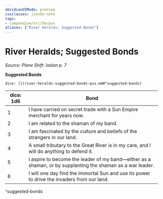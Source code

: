 ```yaml
---
obsidianUIMode: preview
cssclasses: json5e-note
tags:
- compendium/src/5e/psx
aliases: ["River Heralds; Suggested Bonds"]
---
```

# River Heralds; Suggested Bonds
*Source: Plane Shift: Ixalan p. 7* 

**Suggested Bonds**

`dice: [](river-heralds-suggested-bonds-psx.md#^suggested-bonds)`

| dice: 1d6 | Bond |
|-----------|------|
| 1 | I have carried on secret trade with a Sun Empire merchant for years now. |
| 2 | I am related to the shaman of my band. |
| 3 | I am fascinated by the culture and beliefs of the strangers in our land. |
| 4 | A small tributary to the Great River is in my care, and I will do anything to defend it. |
| 5 | I aspire to become the leader of my band—either as a shaman, or by supplanting the shaman as a war leader. |
| 6 | I will one day find the Immortal Sun and use its power to drive the invaders from our land. |
^suggested-bonds